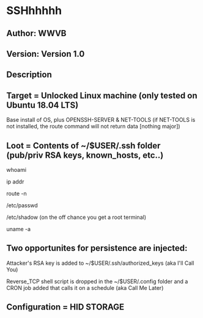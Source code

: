 # SSHhhhhh

## Author: WWVB
## Version: Version 1.0

## Description

## Target =  Unlocked Linux machine (only tested on Ubuntu 18.04 LTS)
Base install of OS, plus OPENSSH-SERVER & NET-TOOLS (if NET-TOOLS is not installed, the route command will not return data [nothing major])

## Loot =      Contents of ~/$USER/.ssh folder (pub/priv RSA keys, known_hosts, etc..)
  whoami
  
  ip addr
  
  route -n
  
  /etc/passwd
  
  /etc/shadow (on the off chance you get a root terminal)
  
  uname -a

## Two opportunites for persistence are injected:

  Attacker's RSA key is added to ~/$USER/.ssh/authorized_keys (aka I'll Call You)

  Reverse_TCP shell script is dropped in the ~/$USER/.config folder and a CRON job added that calls it on a schedule (aka Call Me Later)

## Configuration = HID STORAGE
